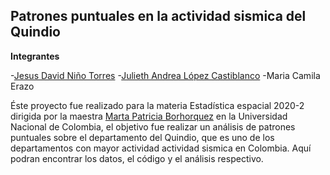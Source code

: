 ## Patrones puntuales en la actividad sismica del Quindio

**Integrantes**

-[Jesus David Niño Torres]()
-[Julieth Andrea López Castiblanco]()
-Maria Camila Erazo

Éste proyecto fue realizado para la materia Estadística espacial 2020-2 dirigida por la maestra [Marta Patricia Borhorquez](https://sites.google.com/unal.edu.co/marthapatriciabohorquezcastaed/home) en la Universidad Nacional de Colombia, el objetivo fue realizar un análisis de patrones puntuales sobre el departamento del Quindio, que es uno de los departamentos con mayor actividad actividad sismica en Colombia. Aquí podran encontrar los datos, el código y el análisis respectivo.
